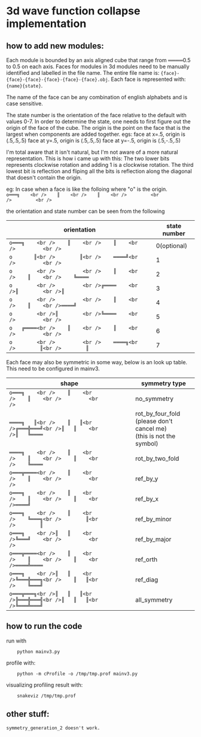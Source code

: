 # 3d wave function collapse implementation

## how to add new modules:
Each module is bounded by an axis aligned cube that range from ════0.5 to 0.5 on each axis.
Faces for modules in 3d modules need to be manually identified and labelled in the file name.
The entire file name is: `{face}-{face}-{face}-{face}-{face}-{face}.obj`.
Each face is represented with: `{name}{state}`.

The name of the face can be any combination of english alphabets and is case sensitive.

The state number is the orientation of the face relative to the default with values 0-7.
In order to determine the state, one needs to first figure out the origin of the face of the cube.
The origin is the point on the face that is the largest when components are added together.
egs: 
    face at x=.5, origin is (.5,.5,.5)
    face at y=.5, origin is (.5,.5,.5)
    face at y=-.5, origin is (.5,-.5,.5)

I'm total aware that it isn't natural, but I'm not aware of a more natural representation.
This is how i came up with this:
The two lower bits represents clockwise rotation and adding 1 is a clockwise rotation.
The third lowest bit is reflection and fliping all the bits is reflection along the diagonal that doesn't contain the origin.

eg:
In case when a face is like the folloing where "o" is the origin.
`o═══╗    <br />    ║    <br />    ║    <br />         <br />         <br />`

the orientation and state number can be seen from the following

orientation|state number
---------|---
`o═══╗    <br />    ║    <br />    ║    <br />         <br />         `|0(optional)
`o       ║<br />        ║<br />    ════╝<br />         <br />         `|1
`o        <br />         <br />    ║    <br />    ║    <br />    ╚════`|2
`o        <br />         <br />╔════    <br />║        <br />║        `|3
`o        <br />         <br />    ║    <br />    ║    <br />════╝    `|4
`o        <br />║        <br />╚════    <br />         <br />         `|5
`o   ╔════<br />    ║    <br />    ║    <br />         <br />         `|6
`o        <br />         <br />    ════╗<br />        ║<br />        ║`|7

Each face may also be symmetric in some way, below is an look up table. This need to be configured in mainv3.

shape|symmetry type
---------|---
`o═══╗    <br />    ║    <br />    ║    <br />         <br />         `|no_symmetry
`════╗   ║<br />    ║   ║<br />╔═══╬═══╝<br />║   ║    <br />║   ╚════`|rot_by_four_fold<br />(please don't cancel me)<br />(this is not the symbol)
`════╗    <br />    ║    <br />    ║    <br />    ║    <br />    ╚════`|rot_by_two_fold
`o═══╦════<br />    ║    <br />    ║    <br />         <br />         `|ref_by_y
`o═══╗    <br />    ║    <br />    ║    <br />    ║    <br />════╝    `|ref_by_x
`o═══╗    <br />    ║    <br />    ╚═══╗<br />        ║<br />        ║`|ref_by_minor
`o═══╗    <br />║   ║    <br />╚═══╝    <br />         <br />         `|ref_by_major
`o═══╦════<br />    ║    <br />    ║    <br />    ║    <br />════╩════`|ref_orth
`o═══╗    <br />║   ║    <br />╚═══╬═══╗<br />    ║   ║<br />    ╚═══╝`|ref_diag
`o═══╦═══╗<br />║   ║   ║<br />╠═══╬═══╣<br />║   ║   ║<br />╚═══╩═══╝`|all_symmetry
 
## how to run the code
run with
```
    python mainv3.py
```
profile with:
```
    python -m cProfile -o /tmp/tmp.prof mainv3.py
```
visualizing profiling result with:
```
    snakeviz /tmp/tmp.prof
```

## other stuff:
    symmetry_generation_2 doesn't work.

